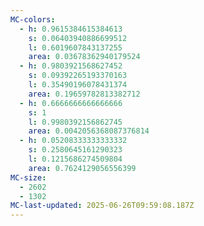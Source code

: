 ```yaml
---
MC-colors:
  - h: 0.9615384615384613
    s: 0.06403940886699512
    l: 0.6019607843137255
    area: 0.03678362940179524
  - h: 0.9803921568627452
    s: 0.09392265193370163
    l: 0.35490196078431374
    area: 0.19659782813382712
  - h: 0.6666666666666666
    s: 1
    l: 0.9980392156862745
    area: 0.0042056368087376814
  - h: 0.05208333333333332
    s: 0.2580645161290323
    l: 0.1215686274509804
    area: 0.7624129056556399
MC-size:
  - 2602
  - 1302
MC-last-updated: 2025-06-26T09:59:08.187Z
---
```

